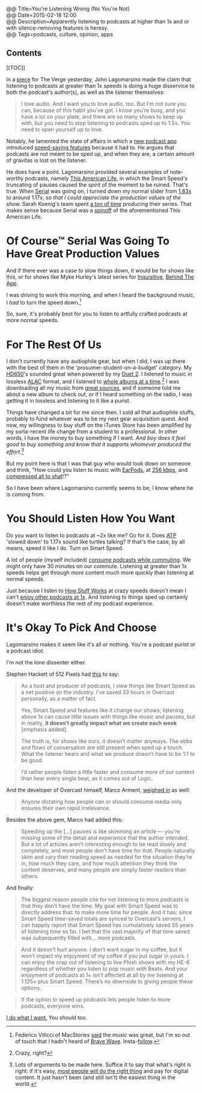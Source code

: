 @@ Title=You're Listening Wrong (No You're Not)   
@@ Date=2015-02-18 12:00  
@@ Description=Apparently listening to podcasts at higher than 1x and or with silence-removing features is heresy.  
@@ Tags=podcasts, culture, opinion, apps  

<h2>Contents</h2>

[[TOC]]  

In a [piece](http://www.theverge.com/2015/2/17/8043077/stop-listening-to-podcasts-fast-speed) for The Verge yesterday, John Lagomarsino made the claim that listening to podcasts at greater than 1x speeds is doing a huge disservice to both the podcast's author(s), as well as the listener themselves:
>I love audio. And I want you to love audio, too. But I’m not sure you can, because of this habit you’ve got. I know you’re busy, and you have a lot on your plate, and there are so many shows to keep up with, but you need to stop listening to podcasts sped up to 1.5x. You need to open yourself up to love.

Notably, he lamented the state of affairs in which a [new podcast app](overcast.fm) introduced [speed-saving features](http://www.marco.org/2014/07/16/overcast) because it had to. He argues that podcasts are not meant to be sped up, and when they are, a certain amount of gravitas is lost on the listener.

He does have a point. Lagomarsino provided several examples of note-worthy podcasts, namely [This American Life](http://www.thisamericanlife.org/podcast), in which the Smart Speed's truncating of pauses caused the *spirit* of the moment to be ruined. That's true. When [Serial](http://serialpodcast.org/) was going on, I turned down my normal slider from [1.83x](http://d.pr/i/aV1m) to around 1.17x, *so that I could appreciate the production values of the show.* Sarah Koenig's team spent [a ton of time](http://www.rollingstone.com/culture/features/sarah-koenig-on-serial-20141024) producing their series. That makes sense because Serial was a [spinoff](http://www.thisamericanlife.org/about/serial) of the aforementioned This American Life. 

# Of Course™ Serial Was Going To Have Great Production Values

And if there ever was a case to slow things down, it would be for shows like this, or for shows like Myke Hurley's latest series for [Inquisitive](http://www.relay.fm/inquisitive/27), [Behind The App](http://www.extras.relay.fm/blog/2015/2/18/inquisitive-behind-the-app).

I was driving to work this morning, and when I heard the background music, I *had* to turn the speed down.[^sd] 

So, sure, it's probably best for you to listen to artfully crafted podcasts at more normal speeds.

# For The Rest Of Us

I don't currently have any audiophile gear, but when I did, I was up there with the best of them in the 'prosumer-student-on-a-budget' category. My [HD650](http://www.amazon.com/Sennheiser-HD-650-Headphones/dp/B00018MSNI)'s sounded great when powered by my [Duet 2](http://www.amazon.com/Apogee-Duet-Audio-Interface-iPad/dp/B00BB2QBLI/ref=sr_1_1?ie=UTF8&qid=1424283333&sr=8-1&keywords=apogee+duet+2). I listened to music in lossless [ALAC](https://en.wikipedia.org/wiki/Apple_Lossless) format, and I listened to [whole albums at a time](http://www.cnet.com/news/will-the-single-kill-the-album/).[^kta] I was downloading all my music from [great sources](what.cd), and if someone told me about a new album to check out, or if I heard something on the radio, I was getting it in lossless and listening to it like a purist.

Things have changed a bit for me since then. I sold all that audiophile stuffs, probably to fund whatever was to be my next gear acquisition quest. And now, my willingness to buy stuff on the iTunes Store has been amplified by my sorta-recent life change from a student to a professional. In other words, I have the money to buy something if I want. *And boy does it feel good to buy something and know that it supports whomever produced the effort.*[^te]

But my point here is that I was that guy who would look down on someone and think, "How could you listen to music with [EarPods](http://www.engadget.com/2012/09/18/apple-earpods-review/), at [256 kbps](http://support.apple.com/en-us/HT201616), and [compressed all to shat](http://www.npr.org/2009/12/31/122114058/the-loudness-wars-why-music-sounds-worse)!?"

So I have been where Lagomarsino currently seems to be; I know where he is coming from. 

# You Should Listen How You Want

Do you want to listen to podcasts at ~2x like me? Go for it. Does [ATP](http://atp.fm) 'slowed down' to 1.17x sound like turtles talking? If that's the case, by all means, speed it like I do. Turn on Smart Speed. 

A lot of people (myself included) [consume podcasts while commuting](http://computer.howstuffworks.com/internet/basics/podcasting2.htm). We might only have 30 minutes on our commute. Listening at greater than 1x speeds helps get through *more* content much more quickly than listening at normal speeds.

Just because I listen to [How Stuff Works](http://www.howstuffworks.com/) at crazy speeds doesn't mean I can't [enjoy other podcasts at 1x](http://d.pr/i/1bahR+). And listening to things sped up certainly doesn't make worthless the rest of my podcast experience.

# It's Okay To Pick And Choose

Lagomarsino makes it seem like it's all or nothing. You're a podcast purist or a podcast idiot. 

I'm not the lone dissenter either.

Stephen Hackett of 512 Pixels had [this](http://www.512pixels.net/blog/2015/2/another-week-another-debate-about-podcasts) to say:
>As a host and producer of podcasts, I view things like Smart Speed as a net positive on the industry. I’ve saved 33 hours in Overcast personally, as a matter of fact.

>Yes, Smart Speed and features like it change our shows; listening above 1x can cause little issues with things like music and pauses, but in reality, **it doesn’t greatly impact what we create each week** [emphasis added].

>The truth is, for shows like ours, it doesn’t matter anyways. The ebbs and flows of conversation are still present when sped up a touch. What the listener hears and what we produce doesn’t have to be 1:1 to be good.

>I’d rather people listen a little faster and consume more of our content than hear every single beat, as it comes out of Logic.

And the developer of Overcast himself, Marco Arment, [weighed in](http://www.marco.org/2015/02/17/listen-to-podcasts-at-whatever-speed-you-want) as well:
>Anyone dictating how people can or should consume media only ensures their own rapid irrelevance.

Besides the above gem, Marco had added this:
>Speeding up the [...] pauses is like skimming an article — you’re missing some of the detail and experience that the author intended. But a lot of articles aren’t interesting enough to be read slowly and completely, and most people don’t have time for that. People naturally skim and vary their reading speed as needed for the situation they’re in, how much they care, and how much attention they think the content deserves, and many people are simply faster readers than others.

And finally:
>The biggest reason people cite for not listening to more podcasts is that they don’t have the time. My goal with Smart Speed was to directly address that: to make more time for people. And it has: since Smart Speed time-saved totals are synced to Overcast’s servers, I can happily report that Smart Speed has cumulatively saved 55 years of listening time so far. I bet that the vast majority of that time saved was subsequently filled with… more podcasts.

>And it doesn’t hurt anyone. I don’t want sugar in my coffee, but it won’t impact my enjoyment of my coffee if you put sugar in yours. I can enjoy the crap out of listening to live Phish shows with my HE-6 regardless of whether you listen to pop music with Beats. And your enjoyment of podcasts at 1× isn’t affected at all by me listening at 1.125× plus Smart Speed. There’s no downside to giving people these options.

>If the option to speed up podcasts lets people listen to more podcasts, everyone wins.

[I do what I want.](http://www.youtube.com/watch?v=YeiM3PpZ01Y) You should too. 

[^sd]: Federico Viticci of MacStories [said](http://www.macstories.net) the music was great, but I'm so out of touch that I hadn't heard of [Brave Wave](http://www.bravewave.net). Insta-[follow](https://twitter.com/BraveWaveMusic). 
[^kta]: Crazy, right?
[^te]: Lots of arguments to be made here. Suffice it to say that what's right is right: if it's easy, [most people will do the right thing](http://www.pcmag.com/article2/0,2817,2396424,00.asp) and pay for digital content. It just hasn't been (and still isn't) the easiest thing in the world.
